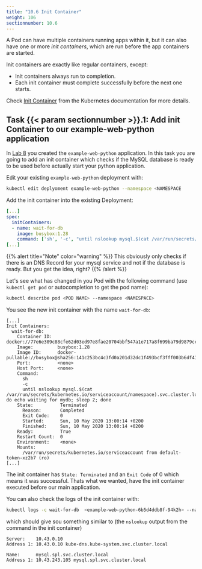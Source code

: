 ```yaml
---
title: "10.6 Init Container"
weight: 106
sectionnumber: 10.6
---
```



A Pod can have multiple containers running apps within it, but it can also have one or more *init containers*, which are run before the app containers are started.

Init containers are exactly like regular containers, except:

* Init containers always run to completion.
* Each init container must complete successfully before the next one starts.
  
Check [Init Container](https://kubernetes.io/docs/concepts/workloads/pods/init-containers/) from the Kubernetes documentation for more details.


## Task {{< param sectionnumber >}}.1: Add init Container to our example-web-python application

In [Lab 8](../08.0/) you created the `example-web-python` application. In this task you are going to add an init container which checks if the MySQL database is ready to be used before actually start your python application.

Edit your existing `example-web-python` deployment with:

```bash
kubectl edit deplyoment example-web-python --namespace <NAMESPACE
```

Add the init container into the existing Deployment:

```yaml
[...]
spec:
  initContainers:
  - name: wait-for-db
    image: busybox:1.28
    command: ['sh', '-c', "until nslookup mysql.$(cat /var/run/secrets/kubernetes.io/serviceaccount/namespace).svc.cluster.local; do echo waiting for mydb; sleep 2; done"]
[...]
```

{{% alert title="Note" color="warning" %}}
This obviously only checks if there is an DNS Record for your mysql service and not if the database is ready. But you get the idea, right?
{{% /alert %}}

Let's see what has changed in you Pod with the following command (use `kubectl get pod` or autocompletion to get the pod name):

```bash
kubectl describe pod <POD NAME> --namespace <NAMESPACE>
```

You see the new init container with the name `wait-for-db`:

```
[...]
Init Containers:
  wait-for-db:
    Container ID:  docker://77e6e309c88cfe62d03ed97e8fae20704bbf547a1e717a8f699ba79d9879cca2
    Image:         busybox:1.28
    Image ID:      docker-pullable://busybox@sha256:141c253bc4c3fd0a201d32dc1f493bcf3fff003b6df416dea4f41046e0f37d47
    Port:          <none>
    Host Port:     <none>
    Command:
      sh
      -c
      until nslookup mysql.$(cat /var/run/secrets/kubernetes.io/serviceaccount/namespace).svc.cluster.local; do echo waiting for mydb; sleep 2; done
    State:          Terminated
      Reason:       Completed
      Exit Code:    0
      Started:      Sun, 10 May 2020 13:00:14 +0200
      Finished:     Sun, 10 May 2020 13:00:14 +0200
    Ready:          True
    Restart Count:  0
    Environment:    <none>
    Mounts:
      /var/run/secrets/kubernetes.io/serviceaccount from default-token-xz2b7 (ro)
[...]
```

The init container has `State: Terminated` and an `Exit Code` of 0 which means it was successful. Thats what we wanted, have the init container executed before our main application.

You can also check the logs of the init container with:

```bash
kubectl logs -c wait-for-db  <example-web-python-6b5d4ddb8f-94k2h> --namespace <NAMESPACE>
```

which should give sou something similar to (the `nslookup` output from the command in the init container)

```
Server:    10.43.0.10
Address 1: 10.43.0.10 kube-dns.kube-system.svc.cluster.local

Name:      mysql.spl.svc.cluster.local
Address 1: 10.43.243.105 mysql.spl.svc.cluster.local
```

